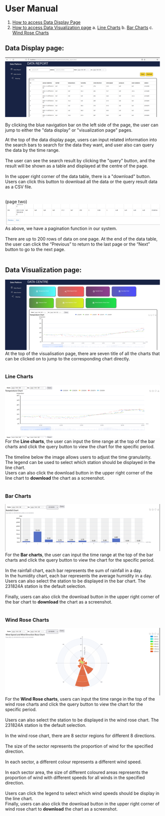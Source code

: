 # User Manual 
1. [How to access Data Display Page](#datadisplay)
2. [How to access Data Visualization page](#datavisualization)
    a. [Line Charts](#linecharts)
    b. [Bar Charts](#barcharts)
    c. [Wind Rose Charts](#widrosecharts)
## Data Display page: <a name="datadisplay"></a> 
![](./markdown_pics/manual1.png)

By clicking the blue navigation bar on the left side of the page, the user can jump to either the "data display" or "visualization page" pages.

At the top of the data display page, users can input related information into the search bars to search for the data they want, 
and user also can query the data by the time range.
<br><br>
The user can see the search result by clicking the "query" button, 
and the result will be shown as a table and displayed at the centre of the page. 
<br><br>
In the upper right corner of the data table, there is a "download" button. 
Users can click this button to download all the data or the query result data as a CSV file.
<br><br>

(page two)
<br>
![](./markdown_pics/manual2.png)<br>
As above, we have a pagination function in our system. 
<br><br>
There are up to 200 rows of data on one page. At the end of the data table, 
the user can click the “Previous” to return to the last page or the “Next” button to go to the next page. 
<br><br>

## Data Visualization page: <a name="datavisualization"></a>

![](./markdown_pics/manual3.png)
At the top of the visualisation page, 
there are seven title of all the charts that can be clicked on to jump to the corresponding chart directly.
<br><br>

### Line Charts <a name="linecharts"></a>
![](./markdown_pics/manual4.png)
For the **Line charts**, the user can input the time range at the top of the bar charts 
and click the query button to view the chart for the specific period.
<br><br>
The timeline below the image allows users to adjust the time granularity.
<br>
The legend can be used to select which station should be displayed in the line chart.
<br>
Users can also click the download button in the upper right corner of the line chart to **download** the chart as a screenshot.
<br><br>

### Bar Charts <a name="barcharts"></a>
![](./markdown_pics/manual5.png)
For the **Bar charts**, the user can input the time range at the top of the bar charts 
and click the query button to view the chart for the specific period.
<br><br>
In the rainfall chart, each bar represents the sum of  rainfall in a day.
<br>
In the humidity chart, each bar represents the average humidity in a day.
<br>
Users can also select the station to be displayed in the bar chart. The 231824A station is the default selection.
<br><br>
Finally, users can also click the download button in the upper right corner of the bar chart to **download** the chart as a screenshot.
<br><br>

### Wind Rose Charts <a name="widrosecharts"></a>
![](./markdown_pics/manual6.png)
For the **Wind Rose charts**, users can input the time range in the top of the wind rose charts
and click the query button to view the chart for the specific period. <br><br>
Users can also select the station to be displayed in the wind rose chart. The 231824A station is the default selection.
<br><br>
In the wind rose chart, there are 8 sector regions for different 8 directions. 
<br><br>
The size of the sector represents the proportion of wind for the specified direction.
<br><br>
In each sector, a different colour represents a different wind speed.
<br><br>
In each sector area, the size of different coloured areas represents the proportion of wind with different speeds for all winds in the specified direction.
<br><br>
Users can click the legend to select which wind speeds should be display in the line chart.
<br>
Finally, users can also click the download button in the upper right corner of wind rose chart to **download** the chart as a screenshot.
